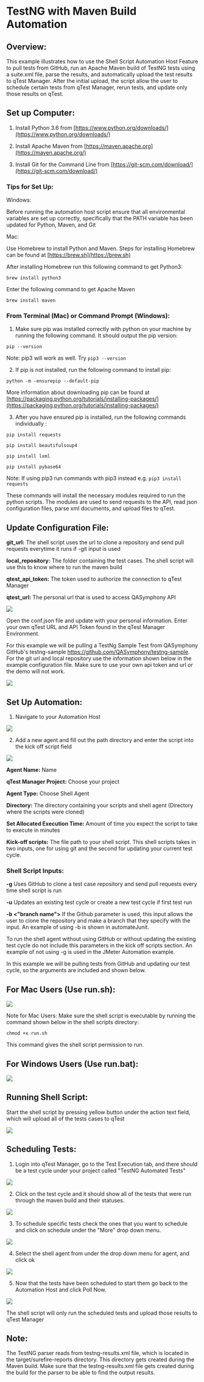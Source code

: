 # TestNG with Maven Build Automation

## Overview:

This example illustrates how to use the Shell Script Automation Host Feature to pull tests from GitHub, run an Apache Maven build of TestNG tests using a suite.xml file, parse the results, and automatically upload the test results to qTest Manager. After the initial upload, the script allow the user to schedule certain tests from qTest Manager, rerun tests, and update only those results on qTest.

## Set up Computer:

1) Install Python 3.6 from [https://www.python.org/downloads/](https://www.python.org/downloads/)

2) Install Apache Maven from [https://maven.apache.org](https://maven.apache.org/)

3) Install Git for the Command Line from [https://git-scm.com/download/](https://git-scm.com/download/)

### Tips for Set Up:

Windows:

Before running the automation host script ensure that all environmental variables are set up correctly, specifically that the PATH variable has been updated for Python, Maven, and Git

Mac:

Use Homebrew to install Python and Maven. Steps for installing Homebrew can be found at [https://brew.sh](https://brew.sh)

After installing Homebrew run this following command to get Python3:

`brew install python3`

Enter the following command to get Apache Maven

`brew install maven`

### From Terminal (Mac) or Command Prompt (Windows):

1. Make sure pip was installed correctly with python on your machine by running the following command. It should output the pip version:

 `pip --version`

 Note: pip3 will work as well. Try `pip3 --version`

2. If pip is not installed, run the following command to install pip:

 `python -m -ensurepip --default-pip`

More information about downloading pip can be found at [https://packaging.python.org/tutorials/installing-packages/](https://packaging.python.org/tutorials/installing-packages/)

3. After you have ensured pip is installed, run the following commands individually :

`pip install requests`

`pip install beautifulsoup4`

`pip install lxml`

`pip install pybase64`

Note: If using pip3 run commands with pip3 instead e.g. `pip3 install requests`

These commands will install the necessary modules required to run the python scripts. The modules are used to send requests to the API, read json configuration files, parse xml documents, and upload files to qTest.


## Update Configuration File:

**git\_url:** The shell script uses the url to clone a repository and send pull requests everytime it runs if -git input is used

**local\_repository:** The folder containing the test cases. The shell script will use this to know where to run the maven build

**qtest\_api\_token:** The token used to authorize the connection to qTest Manager

**qtest\_url:** The personal url that is used to access QASymphony API

![](../images/conf.png)

Open the conf.json file and update with your personal information. Enter your own qTest URL and API Token found in the qTest Manager Environment.

For this example we will be pulling a TestNg Sample Test from QASymphony GitHub&#39;s testng-sample https://github.com/QASymphony/testng-sample. For the git url and local repository use the information shown below in the example configuration file. Make sure to use your own api token and url or the demo will not work.

![](../images/testngconf.png)

 

## Set Up Automation:

1. Navigate to your Automation Host

 ![](../images/autohost.png)

2.    Add a new agent and fill out the path directory and enter the script into the kick off script field

![](../images/add.png)

**Agent Name:** Name

**qTest Manager Project:** Choose your project

**Agent Type:** Choose Shell Agent

**Directory:** The directory containing your scripts and shell agent (Directory where the scripts were cloned)

**Set Allocated Execution Time:** Amount of time you expect the script to take to execute in minutes

**Kick-off scripts:** The file path to your shell script. This shell scripts takes in two inputs, one for using git and the second for updating your current test cycle.

### Shell Script Inputs:

**-g**    Uses GitHub to clone a test case repository and send pull requests every time shell script is run

**-u** Updates an existing test cycle or create a new test cycle if first test run

**-b <"branch name">** If the Github parameter is used, this input allows the user to clone the repository and make a branch that they specify with the input. An example of using -b is shown in automateJunit.

To run the shell agent without using GitHub or without updating the existing test cycle do not include this parameters in the kick off scripts section. An example of not using -g is used in the JMeter Automation example.



In this example we will be pulling tests from GitHub and updating our test cycle, so the arguments are included and shown below.



## For Mac Users (Use run.sh):

 ![](../images/testngmachost.png)


Note for Mac Users: Make sure the shell script is executable by running the command shown below in the shell scripts directory:

`chmod +x run.sh`

This command gives the shell script permission to run.


## For Windows Users (Use run.bat):

![](../images/testngwindowshost.png)
 

## Running Shell Script:

Start the shell script by pressing yellow button under the action text field, which will upload all of the tests cases to qTest

 ![](../images/testngrun.png)


## Scheduling Tests:

1.  Login into qTest Manager, go to the Test Execution tab, and there should be a test cycle under your project called &quot;TestNG Automated Tests&quot;

  ![](../images/testngcycle.png)


2. Click on the test cycle and it should show all of the tests that were run through the maven build and their statuses.

![](../images/testngtests.png)

3. To schedule specific tests check the ones that you want to schedule and click on schedule under the &quot;More&quot; drop down menu.

 ![](../images/testngschedule.png)

4. Select the shell agent from under the drop down menu for agent, and click ok

 ![](../images/testngchoosehost.png)


5. Now that the tests have been scheduled to start them go back to the Automation Host and click Poll Now.

 ![](../images/pollnow.png)

The shell script will only run the scheduled tests and upload those results to qTest Manager

## Note:

The TestNG parser reads from testng-results.xml file, which is located in the target/surefire-reports directory. This directory gets created during the Maven build. Make sure that the testng-results.xml file gets created during the build for the parser to be able to find the output results.